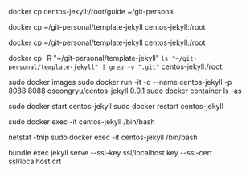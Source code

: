 docker cp centos-jekyll:/root/guide ~/git-personal

docker cp ~/git-personal/template-jekyll centos-jekyll:/root

docker cp ~/git-personal/template-jekyll centos-jekyll:/root

docker cp -R "~/git-personal/template-jekyll" `ls "~/git-personal/template-jekyll" | grep -v ".git"` centos-jekyll:/root


sudo docker images
sudo docker run -it -d --name centos-jekyll -p 8088:8088 oseongryu/centos-jekyll:0.0.1
sudo docker container ls -as

sudo docker start centos-jekyll
sudo docker restart centos-jekyll

sudo docker exec -it centos-jekyll /bin/bash


netstat -tnlp
sudo docker exec -it centos-jekyll /bin/bash


bundle exec jekyll serve --ssl-key ssl/localhost.key --ssl-cert ssl/localhost.crt